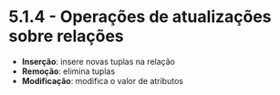# 5.1.4 - Operações de atualizações sobre relações

* **Inserção**: insere novas tuplas na relação
* **Remoção**: elimina tuplas
* **Modificação**: modifica o valor de atributos